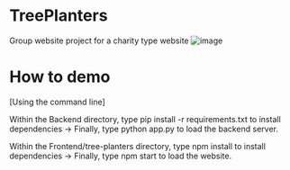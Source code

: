 # TreePlanters
Group website project for a charity type website
![image](https://user-images.githubusercontent.com/33347703/117436810-4f108480-af27-11eb-82ab-adbe3e7c5dee.png)

# How to demo
[Using the command line]

Within the Backend directory, type pip install -r requirements.txt to install dependencies -> Finally, type python app.py to load the backend server.

Within the Frontend/tree-planters directory, type npm install to install dependencies -> Finally, type npm start to load the website.

